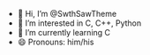 - 👋 Hi, I’m @SwthSawTheme
- 👀 I’m interested in C, C++, Python 
- 🌱 I’m currently learning C
- 😄 Pronouns: him/his

<!---
SwthSawTheme/SwthSawTheme is a ✨ special ✨ repository because its `README.md` (this file) appears on your GitHub profile.
You can click the Preview link to take a look at your changes.
--->

